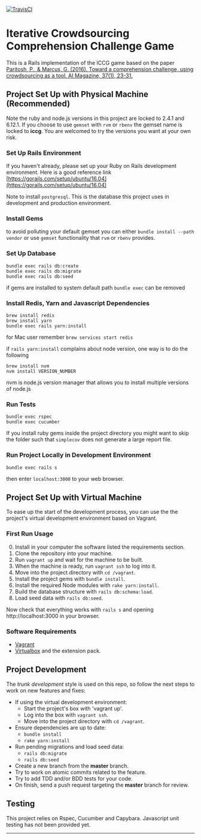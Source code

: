 [![TravisCI](https://img.shields.io/travis/Xiaohong-Deng/mooqita-icccg/master.svg?label=travis-ci)](https://travis-ci.org/Xiaohong-Deng/mooqita-icccg)

# Iterative Crowdsourcing Comprehension Challenge Game

This is a Rails implementation of the ICCG game based on the paper [Paritosh, P., & Marcus, G. (2016). Toward a comprehension challenge, using crowdsourcing as a tool. AI Magazine, 37(1), 23-31.][0]


## Project Set Up with Physical Machine (Recommended)
Note the ruby and node.js versions in this project are locked to 2.4.1 and 6.12.1. If you choose to use `gemset` with `rvm` or `rbenv` the gemset name is locked to **iccg**. You are welcomed to try the versions you want at your own risk.

### Set Up Rails Environment

If you haven't already, please set up your Ruby on Rails development environment. Here is a good reference link [https://gorails.com/setup/ubuntu/16.04](https://gorails.com/setup/ubuntu/16.04)

Note to install `postgresql`. This is the database this project uses in development and production environment.

### Install Gems

to avoid polluting your default gemset you can either `bundle install --path vendor` or use `gemset` functionality that `rvm` or `rbenv` provides.

### Set Up Database

```
bundle exec rails db:create
bundle exec rails db:migrate
bundle exec rails db:seed
```
if gems are installed to system default path `bundle exec` can be removed

### Install Redis, Yarn and Javascript Dependencies

```
brew install redis
brew install yarn
bundle exec rails yarn:install
```

for Mac user remember `brew services start redis`

if `rails yarn:install` complains about node version, one way is to do the following

```
brew install nvm
nvm install VERSION_NUMBER
```
nvm is node.js version manager that allows you to install multiple versions of node.js

### Run Tests

```
bundle exec rspec
bundle exec cucumber
```

If you install ruby gems inside the project directory you might want to skip the folder such that `simplecov` does not generate a large report file.
 
### Run Project Locally in Development Environment

```
bundle exec rails s
```

then enter `localhost:3000` to your web browser.
 
## Project Set Up with Virtual Machine

To ease up the start of the development process, you can use the the project's virtual development environment based on Vagrant.

### First Run Usage

0. Install in your computer the software listed the requirements section.
1. Clone the repository into your machine.
2. Run `vagrant up` and wait for the machine to be built.
3. When the machine is ready, run `vagrant ssh` to log into it.
4. Move into the project directory with `cd /vagrant`.
5. Install the project gems with `bundle install`.
6. Install the required Node modules with `rake yarn:install`.
7. Build the database structure with `rails db:schema:load`.
8. Load seed data with `rails db:seed`.

Now check that everything works with `rails s` and opening http://localhost:3000 in your browser.

### Software Requirements

* [Vagrant][1]
* [Virtualbox][2] and the extension pack.


## Project Development

The _trunk development_ style is used on this repo, so follow the next steps to
work on new features and fixes:

* If using the virtual development environment:
  - Start the project's box with 'vagrant up'.
  - Log into the box with `vagrant ssh`.
  - Move into the project directory with `cd /vagrant`.
* Ensure dependencies are up to date:
  - `bundle install`
  - `rake yarn:install`
* Run pending migrations and load seed data:
  - `rails db:migrate`
  - `rails db:seed`
* Create a new branch from the **master** branch.
* Try to work on atomic commits related to the feature.
* Try to add TDD and/or BDD tests for your code.
* On finish, send a push request targeting the **master** branch for review.

## Testing

This project relies on Rspec, Cucumber and Capybara. Javascript unit testing has not been provided yet.

---
[0]: https://www.aaai.org/ojs/index.php/aimagazine/article/view/2649
[1]: https://www.vagrantup.com/downloads.html
[2]: https://www.virtualbox.org/wiki/Downloads
